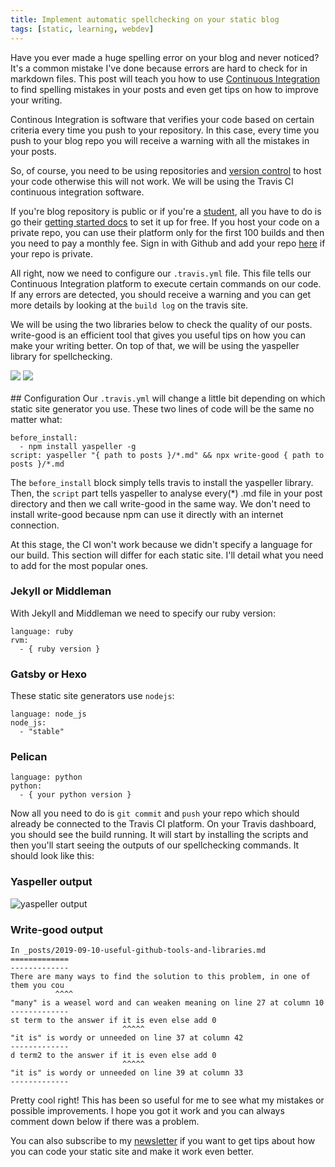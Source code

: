 ```yaml
---
title: Implement automatic spellchecking on your static blog
tags: [static, learning, webdev]
---
```

Have you ever made a huge spelling error on your blog and never noticed? It's a common mistake I've done because errors are hard to check for in markdown files. This post will teach you how to use <a href="https://www.thoughtworks.com/continuous-integration" target="_blank" rel="noopener">Continuous Integration</a> to find spelling mistakes in your posts and even get tips on how to improve your writing.

Continous Integration is software that verifies your code based on certain criteria every time you push to your repository. In this case, every time you push to your blog repo you will receive a warning with all the mistakes in your posts.

So, of course, you need to be using repositories and <a href="https://www.atlassian.com/git/tutorials/what-is-version-control" target="_blank" rel="noopener">version control</a> to host your code otherwise this will not work. We will be using the Travis CI continuous integration software. 

If you're blog repository is public or if you're a <a href="https://education.github.com/pack" target="_blank" rel="noopener">student</a>, all you have to do is go their <a href="https://travis-ci.org/getting_started" target="_blank" rel="noopener">getting started docs</a> to set it up for free. If you host your code on a private repo, you can use their platform only for the first 100 builds and then you need to pay a monthly fee. Sign in with Github and add your repo <a href="https://travis-ci.com/" target="_blank" rel="noopener">here</a> if your repo is private.

All right, now we need to configure our <code>.travis.yml</code> file. This file tells our Continuous Integration platform to execute certain commands on our code. If any errors are detected, you should receive a warning and you can get more details by looking at the <code>build log</code> on the travis site.

We will be using the two libraries below to check the quality of our posts. write-good is an efficient tool that gives you useful tips on how you can make your writing better. On top of that, we will be using the yaspeller library for spellchecking.
<div id="git-container">
<a href="https://github.com/btford/write-good" target="_blank" rel="noopener"><img src="https://gh-card.dev/repos/btford/write-good.svg" ></a>
<a href="https://github.com/hcodes/yaspeller" target="_blank" rel="noopener"><img src="https://gh-card.dev/repos/hcodes/yaspeller.svg"></a>
</div>
<br>
## Configuration
Our <code>.travis.yml</code> will change a little bit depending on which static site generator you use.
These two lines of code will be the same no matter what:
<pre><code class="yml">before_install:
  - npm install yaspeller -g
script: yaspeller "{ path to posts }/*.md" && npx write-good { path to posts }/*.md
</code></pre>
The <code>before_install</code> block simply tells travis to install the yaspeller library. Then, the <code>script</code> part tells yaspeller to analyse every(*) .md file in your post directory and then we call write-good in the same way. We don't need to install write-good because npm can use it directly with an internet connection.

At this stage, the CI won't work because we didn't specify a language for our build. This section will differ for each static site. I'll detail what you need to add for the most popular ones.

### Jekyll or Middleman
With Jekyll and Middleman we need to specify our ruby version:
<pre><code>language: ruby
rvm:
  - { ruby version }</code></pre>

### Gatsby or Hexo
These static site generators use <code>nodejs</code>:
<pre><code>language: node_js
node_js:
  - "stable"
</code></pre>

### Pelican
<pre><code>language: python
python:
  - { your python version }</code></pre>

Now all you need to do is <code>git commit</code> and <code>push</code> your repo which should already be connected to the Travis CI platform. On your Travis dashboard, you should see the build running. It will start by installing the scripts and then you'll start seeing the outputs of our spellchecking commands. It should look like this:

### Yaspeller output
![yaspeller output](https://raw.githubusercontent.com/hcodes/yaspeller/master/images/cli.en.png)
### Write-good output
<pre><code>In _posts/2019-09-10-useful-github-tools-and-libraries.md
=============
-------------
There are many ways to find the solution to this problem, in one of them you cou
          ^^^^
"many" is a weasel word and can weaken meaning on line 27 at column 10
-------------
st term to the answer if it is even else add 0
                         ^^^^^
"it is" is wordy or unneeded on line 37 at column 42
-------------
d term2 to the answer if it is even else add 0
                         ^^^^^
"it is" is wordy or unneeded on line 39 at column 33
-------------
</code></pre>

Pretty cool right! This has been so useful for me to see what my mistakes or possible improvements. I hope you got it work and you can always comment down below if there was a problem. 

You can also subscribe to my <a href="https://tinyletter.com/uzpg">newsletter</a> if you want to get tips about how you can code your static site and make it work even better.
